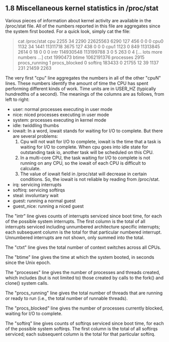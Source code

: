 
1.8 Miscellaneous kernel statistics in /proc/stat
-------------------------------------------------

Various pieces   of  information about  kernel activity  are  available in the
/proc/stat file.  All  of  the numbers reported  in  this file are  aggregates
since the system first booted.  For a quick look, simply cat the file:

  > cat /proc/stat
  cpu  2255 34 2290 22625563 6290 127 456 0 0 0
  cpu0 1132 34 1441 11311718 3675 127 438 0 0 0
  cpu1 1123 0 849 11313845 2614 0 18 0 0 0
  intr 114930548 113199788 3 0 5 263 0 4 [... lots more numbers ...]
  ctxt 1990473
  btime 1062191376
  processes 2915
  procs_running 1
  procs_blocked 0
  softirq 183433 0 21755 12 39 1137 231 21459 2263

The very first  "cpu" line aggregates the  numbers in all  of the other "cpuN"
lines.  These numbers identify the amount of time the CPU has spent performing
different kinds of work.  Time units are in USER_HZ (typically hundredths of a
second).  The meanings of the columns are as follows, from left to right:

- user: normal processes executing in user mode
- nice: niced processes executing in user mode
- system: processes executing in kernel mode
- idle: twiddling thumbs
- iowait: In a word, iowait stands for waiting for I/O to complete. But there
  are several problems:
  1. Cpu will not wait for I/O to complete, iowait is the time that a task is
     waiting for I/O to complete. When cpu goes into idle state for
     outstanding task io, another task will be scheduled on this CPU.
  2. In a multi-core CPU, the task waiting for I/O to complete is not running
     on any CPU, so the iowait of each CPU is difficult to calculate.
  3. The value of iowait field in /proc/stat will decrease in certain
     conditions.
  So, the iowait is not reliable by reading from /proc/stat.
- irq: servicing interrupts
- softirq: servicing softirqs
- steal: involuntary wait
- guest: running a normal guest
- guest_nice: running a niced guest

The "intr" line gives counts of interrupts  serviced since boot time, for each
of the  possible system interrupts.   The first  column  is the  total of  all
interrupts serviced  including  unnumbered  architecture specific  interrupts;
each  subsequent column is the  total for that particular numbered interrupt.
Unnumbered interrupts are not shown, only summed into the total.

The "ctxt" line gives the total number of context switches across all CPUs.

The "btime" line gives  the time at which the  system booted, in seconds since
the Unix epoch.

The "processes" line gives the number  of processes and threads created, which
includes (but  is not limited  to) those  created by  calls to the  fork() and
clone() system calls.

The "procs_running" line gives the total number of threads that are
running or ready to run (i.e., the total number of runnable threads).

The   "procs_blocked" line gives  the  number of  processes currently blocked,
waiting for I/O to complete.

The "softirq" line gives counts of softirqs serviced since boot time, for each
of the possible system softirqs. The first column is the total of all
softirqs serviced; each subsequent column is the total for that particular
softirq.


